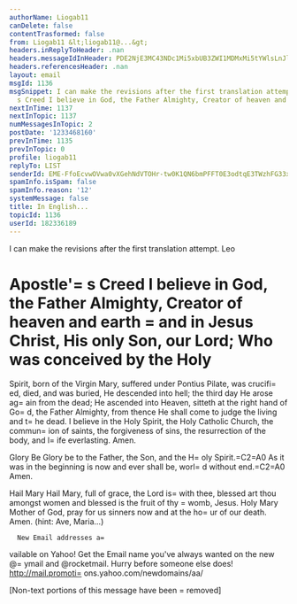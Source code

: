 ```yaml
---
authorName: Liogab11
canDelete: false
contentTrasformed: false
from: Liogab11 &lt;liogab11@...&gt;
headers.inReplyToHeader: .nan
headers.messageIdInHeader: PDE2NjE3MC43NDc1Mi5xbUB3ZWI1MDMxMi5tYWlsLnJlMi55YWhvby5jb20+
headers.referencesHeader: .nan
layout: email
msgId: 1136
msgSnippet: I can make the revisions after the first translation attempt. Leo Apostle
  s Creed I believe in God, the Father Almighty, Creator of heaven and earth and in
nextInTime: 1137
nextInTopic: 1137
numMessagesInTopic: 2
postDate: '1233468160'
prevInTime: 1135
prevInTopic: 0
profile: liogab11
replyTo: LIST
senderId: EME-FfoEcvwOVwa0vXGehNdVTOHr-tw0K1QN6bmPFFT0E3odtqE3TWzhFG33xHBMkNsjMYuMWSyDl8BGqMqTVVc81bM
spamInfo.isSpam: false
spamInfo.reason: '12'
systemMessage: false
title: In English...
topicId: 1136
userId: 182336189
---
```


I can make the revisions after the first translation attempt.
Leo

Apostle'=
s Creed
I believe in God, the Father Almighty, Creator of heaven and earth =
and
in Jesus Christ, His only Son, our Lord; Who was conceived by the Holy
=
Spirit, born of the Virgin Mary, suffered under Pontius Pilate, was
crucifi=
ed, died, and was buried, He descended into hell; the third day
He arose ag=
ain from the dead; He ascended into Heaven, sitteth at the
right hand of Go=
d, the Father Almighty, from thence He shall come to
judge the living and t=
he dead. I believe in the Holy Spirit, the Holy
Catholic Church, the commun=
ion of saints, the forgiveness of sins, the
resurrection of the body, and l=
ife everlasting. Amen.

Glory Be
Glory be to the Father, the Son, and the H=
oly Spirit.=C2=A0 As it was in the
beginning is now and ever shall be, worl=
d without end.=C2=A0 Amen.

Hail Mary
Hail Mary, full of grace, the Lord is=
 with thee, blessed art thou
amongst women and blessed is the fruit of thy =
womb, Jesus. Holy Mary
Mother of God, pray for us sinners now and at the ho=
ur of our death.
Amen.
(hint: Ave, Maria...)



      New Email addresses a=
vailable on Yahoo!
Get the Email name you've always wanted on the new @=
ymail and @rocketmail. 
Hurry before someone else does!
http://mail.promoti=
ons.yahoo.com/newdomains/aa/

[Non-text portions of this message have been =
removed]


